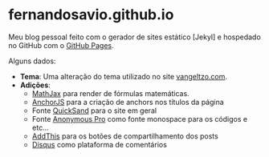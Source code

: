 fernandosavio.github.io
=======================

Meu blog pessoal feito com o gerador de sites estático [Jekyl] e hospedado no GitHub com o [GitHub Pages].

Alguns dados:

- **Tema**: Uma alteração do tema utilizado no site [vangeltzo.com].
- **Adições**:
    - [MathJax] para render de fórmulas matemáticas.
    - [AnchorJS] para a criação de anchors nos títulos da página
    - Fonte [QuickSand] para o site em geral
    - Fonte [Anonymous Pro] como fonte monospace para os códigos e etc...
    - [AddThis] para os botões de compartilhamento dos posts
    - [Disqus] como plataforma de comentários




[Jekyll]: https://jekyllrb.com/
[GitHub Pages]: https://pages.github.com/
[vangeltzo.com]: http://vangeltzo.com/
[MathJax]: https://www.mathjax.org/
[AnchorJS]: https://www.bryanbraun.com/anchorjs/
[QuickSand]: https://fonts.google.com/specimen/Quicksand
[Anonymous Pro]: https://fonts.google.com/specimen/Anonymous+Pro
[AddThis]: https://www.addthis.com/
[Disqus]: https://disqus.com/
